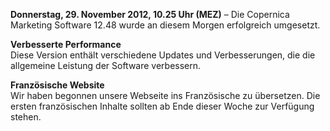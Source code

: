 **Donnerstag, 29. November 2012, 10.25 Uhr (MEZ)** – Die Copernica
Marketing Software 12.48 wurde an diesem Morgen erfolgreich umgesetzt.

**Verbesserte Performance**\
Diese Version enthält verschiedene Updates und Verbesserungen, die die
allgemeine Leistung der Software verbessern.

**Französische Website**\
Wir haben begonnen unsere Webseite ins Französische zu übersetzen. Die
ersten französischen Inhalte sollten ab Ende dieser Woche zur Verfügung
stehen.
